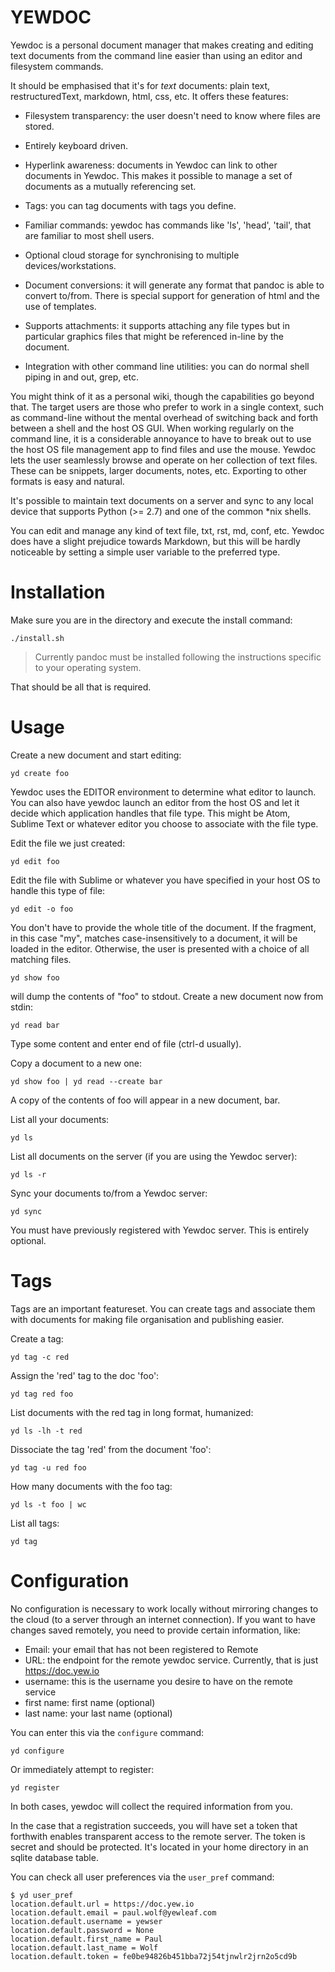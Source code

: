 YEWDOC
======

Yewdoc is a personal document manager that makes creating and editing
text documents from the command line easier than using an editor and
filesystem commands.

It should be emphasised that it's for *text* documents: plain text,
restructuredText, markdown, html, css, etc. It offers these features:

* Filesystem transparency: the user doesn't need to know where files
  are stored.

* Entirely keyboard driven.

* Hyperlink awareness: documents in Yewdoc can link to other documents
  in Yewdoc. This makes it possible to manage a set of documents as a
  mutually referencing set.

* Tags: you can tag documents with tags you define. 

* Familiar commands: yewdoc has commands like 'ls', 'head', 'tail',
  that are familiar to most shell users.
  
* Optional cloud storage for synchronising to multiple devices/workstations.

* Document conversions: it will generate any format that pandoc is
  able to convert to/from. There is special support for generation of
  html and the use of templates.
  
* Supports attachments: it supports attaching any file types but in
  particular graphics files that might be referenced in-line by the
  document.

* Integration with other command line utilities: you can do normal
  shell piping in and out, grep, etc.
 
You might think of it as a personal wiki, though the capabilities go
beyond that. The target users are those who prefer to work in a single
context, such as command-line without the mental overhead of switching
back and forth between a shell and the host OS GUI. When working
regularly on the command line, it is a considerable annoyance to have
to break out to use the host OS file management app to find files and
use the mouse. Yewdoc lets the user seamlessly browse and operate on
her collection of text files. These can be snippets, larger documents,
notes, etc. Exporting to other formats is easy and natural.

It's possible to maintain text documents on a server and sync to any
local device that supports Python (>= 2.7) and one of the common *nix
shells.

You can edit and manage any kind of text file, txt, rst, md, conf,
etc. Yewdoc does have a slight prejudice towards Markdown, but this
will be hardly noticeable by setting a simple user variable to the
preferred type.

Installation
============

Make sure you are in the directory and execute the install command:

    ./install.sh

> Currently pandoc must be installed following the instructions specific
> to your operating system.

That should be all that is required. 

Usage
=====

Create a new document and start editing: 

    yd create foo

Yewdoc uses the EDITOR environment to determine what editor to
launch. You can also have yewdoc launch an editor from the host OS and
let it decide which application handles that file type. This might be
Atom, Sublime Text or whatever editor you choose to associate with the
file type.

Edit the file we just created:

    yd edit foo

Edit the file with Sublime or whatever you have specified in your host
OS to handle this type of file:

    yd edit -o foo

You don't have to provide the whole title of the document. If the
fragment, in this case "my", matches case-insensitively to a document,
it will be loaded in the editor. Otherwise, the user is presented with
a choice of all matching files.

    yd show foo

will dump the contents of "foo" to stdout. Create a new document now from stdin:

    yd read bar

Type some content and enter end of file (ctrl-d usually). 

Copy a document to a new one: 

    yd show foo | yd read --create bar

A copy of the contents of foo will appear in a new document, bar. 

List all your documents: 

    yd ls

List all documents on the server (if you are using the Yewdoc server):

    yd ls -r

Sync your documents to/from a Yewdoc server:

    yd sync

You must have previously registered with Yewdoc server. This is
entirely optional.

Tags
====

Tags are an important featureset. You can create tags and
associate them with documents for making file organisation and
publishing easier.

Create a tag:

    yd tag -c red

Assign the 'red' tag to the doc 'foo':

    yd tag red foo

List documents with the red tag in long format, humanized:

    yd ls -lh -t red

Dissociate the tag 'red' from the document 'foo':

    yd tag -u red foo

How many documents with the foo tag:

    yd ls -t foo | wc

List all tags:

    yd tag

Configuration
=============

No configuration is necessary to work locally without mirroring
changes to the cloud (to a server through an internet connection). If
you want to have changes saved remotely, you need to provide certain
information, like:

* Email: your email that has not been registered to Remote
* URL: the endpoint for the remote yewdoc service. Currently, that is just https://doc.yew.io
* username: this is the username you desire to have on the remote service
* first name: first name (optional)
* last name: your last name (optional)

You can enter this via the `configure` command: 

    yd configure

Or immediately attempt to register: 
  
    yd register

In both cases, yewdoc will collect the required information from you. 

In the case that a registration succeeds, you will have set a token
that forthwith enables transparent access to the remote server. The
token is secret and should be protected. It's located in your home
directory in an sqlite database table.

You can check all user preferences via the `user_pref` command:

```
$ yd user_pref
location.default.url = https://doc.yew.io
location.default.email = paul.wolf@yewleaf.com
location.default.username = yewser
location.default.password = None
location.default.first_name = Paul
location.default.last_name = Wolf
location.default.token = fe0be94826b451bba72j54tjnwlr2jrn2o5cd9b
```


